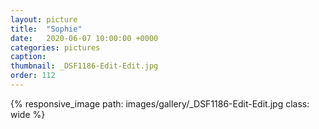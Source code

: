 ```yaml
---
layout: picture
title:  "Sophie"
date:   2020-06-07 10:00:00 +0000
categories: pictures
caption: 
thumbnail: _DSF1186-Edit-Edit.jpg
order: 112
---
```

{% responsive_image path: images/gallery/_DSF1186-Edit-Edit.jpg class: wide %}
